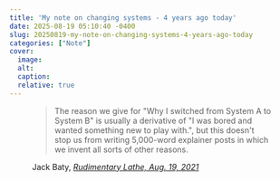 ```yaml
---
title: 'My note on changing systems - 4 years ago today'
date: 2025-08-19 05:10:40 -0400
slug: 20250819-my-note-on-changing-systems-4-years-ago-today
categories: ["Note"]
cover: 
  image: 
  alt: 
  caption: 
  relative: true
---
```


<figure class="quote">
  <blockquote>
  The reason we give for "Why I switched from System A to System B" is usually a derivative of "I was bored and wanted something new to play with.", but this doesn't stop us from writing 5,000-word explainer posts in which we invent all sorts of other reasons.
  </blockquote>
  <figcaption>
   Jack Baty, <cite><a href="https://rudimentarylathe.org/#2021.08.19%20-%20Journal">Rudimentary Lathe, Aug. 19, 2021</a></cite>
  </figcaption>
</figure>
